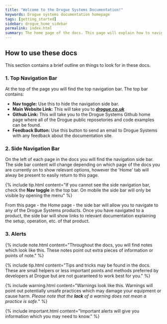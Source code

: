 ```yaml
---
title: "Welcome to the Drogue Systems Documentation!"
keywords: Drogue systems documentation homepage
tags: [getting_started]
sidebar: drogue_home_sidebar
permalink: index.html
summary: The home page of the docs. This page will explain how to navigate and use the docs effectively.
---
```




## How to use these docs


This section contains a brief outline on things to look for in these docs.


### 1. Top Navigation Bar

At the top of the page you will find the top navigation bar. The top bar contains:

- **Nav toggle:** Use this to hide the navigation side bar.
- **Main Website Link:** This will take you to <a alt='drogue.co.uk' href='https://drogue.co.uk'> ***drogue.co.uk*** </a>
- **Github Link:** This will take you to the Drogue Systems Github home page where all of the Drogue public reposetories and code examples can be found.
- **Feedback Button:** Use this button to send an email to Drogue Systems with any feedback about the documentation site.


### 2. Side Navigation Bar

On the left of each page in the docs you will find the navigation side bar. The side bar content will change depending on which page of the docs you are currently on to show relevant options, however the 'Home' tab will alway be present to easily return to this page.

{% include tip.html content="If you cannot see the side navigation bar, check the **Nav toggle** in the top bar. On mobile the side bar will only be visible by opening the menu" %}

From this page - the Home page - the side bar will allow you to navigate to any of the Drogue Systems products. Once you have navigated to a product, the side bar will show links to relevant documentation explaining the setup, operation, etc. of that product.


### 3. Alerts

{% include note.html content="Throughout the docs, you will find notes which look like this. These notes point out extra pieces of information or points of note." %}

{% include tip.html content="Tips and tricks may be found in the docs. These are small helpers or less important points and methods preferred by developers at Drogue but are not guaranteed to work best for you." %}

{% include warning.html content="Warnings look like this. Warnings will point out potentially unsafe practices which may damage your equipment or cause harm. *Please note that the **lack** of a warning does not mean a practice is safe.*" %}

{% include important.html content="Important alerts will give you information which you may need to know." %}
